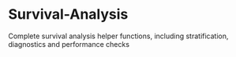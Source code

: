 # Survival-Analysis
Complete survival analysis helper functions, including stratification, diagnostics and performance checks
